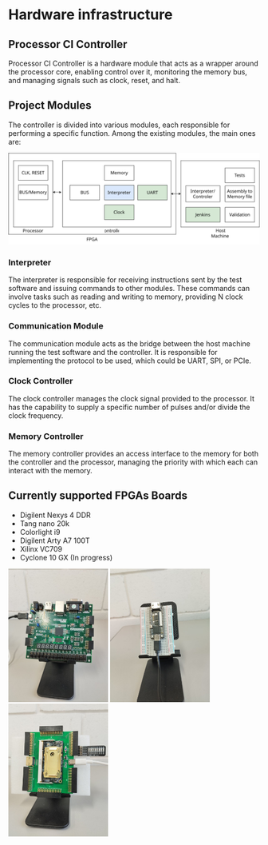# Hardware infrastructure

## Processor CI Controller

Processor CI Controller is a hardware module that acts as a wrapper around the processor core, enabling control over it, monitoring the memory bus, and managing signals such as clock, reset, and halt.

## Project Modules

The controller is divided into various modules, each responsible for performing a specific function. Among the existing modules, the main ones are:

![Diagram with the modules](docs/img/controlador-riscv.svg)

### Interpreter

The interpreter is responsible for receiving instructions sent by the test software and issuing commands to other modules. These commands can involve tasks such as reading and writing to memory, providing N clock cycles to the processor, etc.

### Communication Module

The communication module acts as the bridge between the host machine running the test software and the controller. It is responsible for implementing the protocol to be used, which could be UART, SPI, or PCIe.

### Clock Controller

The clock controller manages the clock signal provided to the processor. It has the capability to supply a specific number of pulses and/or divide the clock frequency.

### Memory Controller

The memory controller provides an access interface to the memory for both the controller and the processor, managing the priority with which each can interact with the memory.

## Currently supported FPGAs Boards

- Digilent Nexys 4 DDR
- Tang nano 20k
- Colorlight i9
- Digilent Arty A7 100T
- Xilinx VC709
- Cyclone 10 GX (In progress)

<img src="docs/img/nexys4ddr.jpg" alt="Nexys 4 DDR" width="200px">
<img src="docs/img/tangnano20k.jpg" alt="Tangnano 20k" width="200px">
<img src="docs/img/colorlighti9.jpg" alt="Colorlight i9" width="200px">